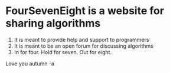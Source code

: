 # FourSevenEight is a website for sharing algorithms 
1. It is meant to provide help and support to programmers
2. It is meant to be an open forum for discussing algorithms
3. In for four. Hold for seven. Out for eight. 
   
Love you autumn
-a
